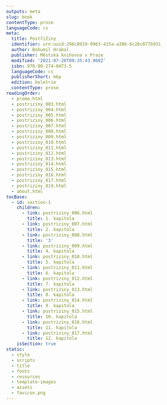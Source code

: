```yaml
---
outputs: meta
slug: book
contentType: prose
languageCode: cs
meta:
  title: Postřižiny
  identifier: urn:uuid:296c0919-9963-415a-a386-6c26c077b931
  author: Bohumil Hrabal
  publisher: Městská knihovna v Praze
  modified: '2021-07-20T09:35:43.960Z'
  isbn: 978-80-274-0473-5
  languageCode: cs
  publisherShort: mkp
  edition: beletrie
  contentType: prose
readingOrder:
  - promo.html
  - postriziny_003.html
  - postriziny_004.html
  - postriziny_005.html
  - postriziny_006.html
  - postriziny_007.html
  - postriziny_008.html
  - postriziny_009.html
  - postriziny_010.html
  - postriziny_011.html
  - postriziny_012.html
  - postriziny_013.html
  - postriziny_014.html
  - postriziny_015.html
  - postriziny_016.html
  - postriziny_017.html
  - postriziny_019.html
  - about.html
tocBase:
  - id: section-1
    children:
      - link: postriziny_006.html
        title: 1. kapitola
      - link: postriziny_007.html
        title: 2. kapitola
      - link: postriziny_008.html
        title: '3'
      - link: postriziny_009.html
        title: 4. kapitola
      - link: postriziny_010.html
        title: 5. kapitola
      - link: postriziny_011.html
        title: 6. kapitola
      - link: postriziny_012.html
        title: 7. kapitola
      - link: postriziny_013.html
        title: 8. kapitola
      - link: postriziny_014.html
        title: 9. kapitola
      - link: postriziny_015.html
        title: 10. kapitola
      - link: postriziny_016.html
        title: 11. kapitola
      - link: postriziny_017.html
        title: 12. kapitola
    isSection: true
static:
  - style
  - scripts
  - title
  - fonts
  - resources
  - template-images
  - assets
  - favicon.png
---
```

